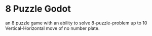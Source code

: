 # 8 Puzzle Godot

an 8 puzzle game with an ability to solve 8-puzzle-problem up to 10 Vertical-Horizontal move of no number plate.
